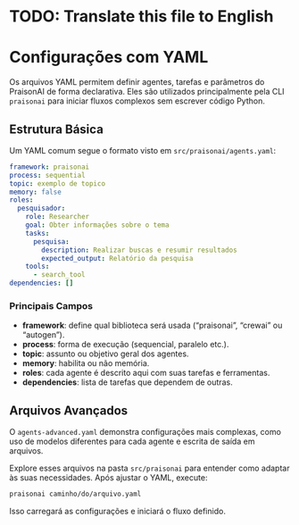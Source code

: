 # TODO: Translate this file to English

# Configurações com YAML

Os arquivos YAML permitem definir agentes, tarefas e parâmetros do PraisonAI de forma declarativa. Eles são utilizados principalmente pela CLI `praisonai` para iniciar fluxos complexos sem escrever código Python.

## Estrutura Básica

Um YAML comum segue o formato visto em `src/praisonai/agents.yaml`:

```yaml
framework: praisonai
process: sequential
topic: exemplo de topico
memory: false
roles:
  pesquisador:
    role: Researcher
    goal: Obter informações sobre o tema
    tasks:
      pesquisa:
        description: Realizar buscas e resumir resultados
        expected_output: Relatório da pesquisa
    tools:
      - search_tool
dependencies: []
```

### Principais Campos

- **framework**: define qual biblioteca será usada (“praisonai”, “crewai” ou “autogen”).
- **process**: forma de execução (sequencial, paralelo etc.).
- **topic**: assunto ou objetivo geral dos agentes.
- **memory**: habilita ou não memória.
- **roles**: cada agente é descrito aqui com suas tarefas e ferramentas.
- **dependencies**: lista de tarefas que dependem de outras.

## Arquivos Avançados

O `agents-advanced.yaml` demonstra configurações mais complexas, como uso de modelos diferentes para cada agente e escrita de saída em arquivos.

Explore esses arquivos na pasta `src/praisonai` para entender como adaptar às suas necessidades. Após ajustar o YAML, execute:

```bash
praisonai caminho/do/arquivo.yaml
```

Isso carregará as configurações e iniciará o fluxo definido.
